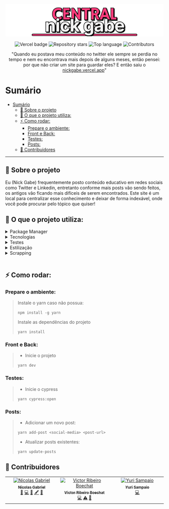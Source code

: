 <p align="center">
  <a href="https://nickgabe.vercel.app">
    <img alt="Central nick gabe" src="./public/extras/title-banner.png">
  </a>
</p>

<p align="center">
  <img alt="Vercel badge" src="https://vercelbadge.vercel.app/api/nick-gabe/central-nickgabe?style=flat">
  <img alt="Repository stars" src="https://img.shields.io/github/stars/nick-gabe/central-nickgabe">
  <img alt="Top language" src="https://img.shields.io/github/languages/top/nick-gabe/central-nickgabe">
  <img alt="Contributors" src="https://img.shields.io/github/all-contributors/nick-gabe/central-nickgabe/main">
</p>

<p align="center">
"Quando eu postava meu conteúdo no twitter ele sempre se perdia no tempo e nem eu encontrava mais depois de alguns meses, então pensei: por que não criar um site para guardar eles? E então saiu o <a href="https://nickgabe.vercel.app">nickgabe.vercel.app</a>"
</p>

# Sumário
- [Sumário](#sumário)
  - [🤔 Sobre o projeto](#-sobre-o-projeto)
  - [🔧 O que o projeto utiliza:](#-o-que-o-projeto-utiliza)
  - [⚡ Como rodar:](#-como-rodar)
    - [Prepare o ambiente:](#prepare-o-ambiente)
    - [Front e Back:](#front-e-back)
    - [Testes:](#testes)
    - [Posts:](#posts)
  - [🤝 Contribuidores](#-contribuidores)

---

## 🤔 Sobre o projeto
Eu (Nick Gabe) frequentemente posto conteúdo educativo em redes sociais como Twitter e Linkedin, entretanto conforme mais posts vão sendo feitos, os antigos vão ficando mais difíceis de serem encontrados. Este site é um local para centralizar esse conhecimento e deixar de forma indexável, onde você pode procurar pelo tópico que quiser!

## 🔧 O que o projeto utiliza:
<details>
  <summary>Package Manager</summary>
  
  - Yarn
</details>

<details>
  <summary>Tecnologias</summary>

  - Next 13
  - Typescript
</details>

<details>
  <summary>Testes</summary>

  - Cypress
</details>

<details>
  <summary>Estilização</summary>

  - Tailwind
  - Antd
</details>

<details>
  <summary>Scrapping</summary>

  - Puppeteer
  - Javascript
</details>
<br>

## ⚡ Como rodar:
### Prepare o ambiente:
> Instale o yarn caso não possua:
> ```shell
> npm install -g yarn
> ```
> Instale as dependências do projeto
> ```shell
> yarn install
> ```

### Front e Back:
> - Inicie o projeto
> ```shell
> yarn dev
> ```

### Testes:
> - Inicie o cypress
> ```shell
> yarn cypress:open
> ```

### Posts:
> - Adicionar um novo post:
> ```shell
> yarn add-post <social-media> <post-url>
> ```
> - Atualizar posts existentes:
> ```shell
> yarn update-posts
> ```

## 🤝 Contribuidores

<!-- ALL-CONTRIBUTORS-LIST:START - Do not remove or modify this section -->
<!-- prettier-ignore-start -->
<!-- markdownlint-disable -->
<table>
  <tbody>
    <tr>
      <td align="center" valign="top" width="14.28%"><a href="https://github.com/Nick-Gabe"><img src="https://avatars.githubusercontent.com/u/42651514?v=4?s=100" width="100px;" alt="Nícolas Gabriel"/><br /><sub><b>Nícolas Gabriel</b></sub></a><br /><a href="https://github.com/Nick-Gabe/central-nickgabe/issues?q=author%3ANick-Gabe" title="Bug reports">🐛</a> <a href="https://github.com/Nick-Gabe/central-nickgabe/commits?author=Nick-Gabe" title="Code">💻</a> <a href="#design-Nick-Gabe" title="Design">🎨</a> <a href="#content-Nick-Gabe" title="Content">🖋</a> <a href="https://github.com/Nick-Gabe/central-nickgabe/commits?author=Nick-Gabe" title="Documentation">📖</a></td>
      <td align="center" valign="top" width="14.28%"><a href="https://vboechat.github.io/"><img src="https://avatars.githubusercontent.com/u/104161238?v=4?s=100" width="100px;" alt="Victor Ribeiro Boechat"/><br /><sub><b>Victor Ribeiro Boechat</b></sub></a><br /><a href="https://github.com/Nick-Gabe/central-nickgabe/commits?author=vboechat" title="Code">💻</a> <a href="https://github.com/Nick-Gabe/central-nickgabe/commits?author=vboechat" title="Tests">⚠️</a> <a href="https://github.com/Nick-Gabe/central-nickgabe/issues?q=author%3Avboechat" title="Bug reports">🐛</a></td>
      <td align="center" valign="top" width="14.28%"><a href="https://portfolio-yuri.vercel.app"><img src="https://avatars.githubusercontent.com/u/103132957?v=4?s=100" width="100px;" alt="Yuri Sampaio"/><br /><sub><b>Yuri Sampaio</b></sub></a><br /><a href="https://github.com/Nick-Gabe/central-nickgabe/commits?author=YuriSamp" title="Code">💻</a></td>
    </tr>
  </tbody>
</table>

<!-- markdownlint-restore -->
<!-- prettier-ignore-end -->

<!-- ALL-CONTRIBUTORS-LIST:END -->